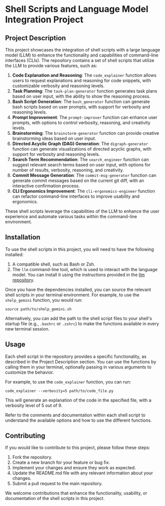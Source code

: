 # Shell Scripts and Language Model Integration Project

## Project Description

This project showcases the integration of shell scripts with a large language model (LLM) to enhance the functionality and capabilities of command-line interfaces (CLIs). The repository contains a set of shell scripts that utilize the LLM to provide various features, such as:

1. **Code Explanation and Reasoning**: The `code_explainer` function allows users to request explanations and reasoning for code snippets, with customizable verbosity and reasoning levels.
2. **Task Planning**: The `task-plan-generator` function generates task plans based on user input, with the ability to show the reasoning process.
3. **Bash Script Generation**: The `bash_generator` function can generate bash scripts based on user prompts, with support for verbosity and reasoning levels.
4. **Prompt Improvement**: The `prompt-improver` function can enhance user prompts, with options to control verbosity, reasoning, and creativity levels.
5. **Brainstorming**: The `brainstorm-generator` function can provide creative brainstorming ideas based on user input.
6. **Directed Acyclic Graph (DAG) Generation**: The `digraph-generator` function can generate visualizations of directed acyclic graphs, with support for verbosity and reasoning levels.
7. **Search Term Recommendation**: The `search_engineer` function can suggest relevant search terms based on user input, with options for number of results, verbosity, reasoning, and creativity.
8. **Commit Message Generation**: The `commit-msg-generator` function can generate commit messages based on the current git diff, with an interactive confirmation process.
9. **CLI Ergonomics Improvement**: The `cli-ergonomics-engineer` function can refactor command-line interfaces to improve usability and ergonomics.

These shell scripts leverage the capabilities of the LLM to enhance the user experience and automate various tasks within the command-line environment.

## Installation

To use the shell scripts in this project, you will need to have the following installed:

1. A compatible shell, such as Bash or Zsh.
2. The `llm` command-line tool, which is used to interact with the language model. You can install it using the instructions provided in the [llm repository](https://github.com/anthropic-institute/llm).

Once you have the dependencies installed, you can source the relevant shell scripts in your terminal environment. For example, to use the `shelp_gemini` function, you would run:

```
source path/to/shelp_gemini.sh
```

Alternatively, you can add the path to the shell script files to your shell's startup file (e.g., `.bashrc` or `.zshrc`) to make the functions available in every new terminal session.

## Usage

Each shell script in the repository provides a specific functionality, as described in the Project Description section. You can use the functions by calling them in your terminal, optionally passing in various arguments to customize the behavior.

For example, to use the `code_explainer` function, you can run:

```
code_explainer --verbosity=5 path/to/code_file.py
```

This will generate an explanation of the code in the specified file, with a verbosity level of 5 out of 9.

Refer to the comments and documentation within each shell script to understand the available options and how to use the different functions.

## Contributing

If you would like to contribute to this project, please follow these steps:

1. Fork the repository.
2. Create a new branch for your feature or bug fix.
3. Implement your changes and ensure they work as expected.
4. Update the README.md file with any relevant information about your changes.
5. Submit a pull request to the main repository.

We welcome contributions that enhance the functionality, usability, or documentation of the shell scripts in this project.